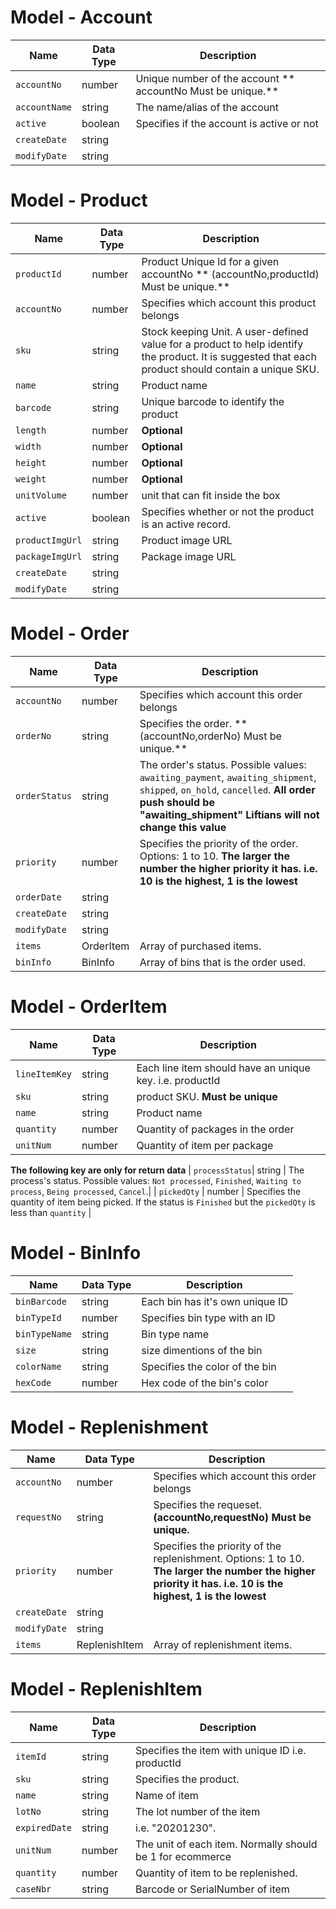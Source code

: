 # Model - Account

|     Name       | Data Type     | Description |
| ------------   | ------------- | ------------ |
| `accountNo`    | number        | Unique number of the account ** accountNo Must be unique.** |
| `accountName`  | string        | The name/alias of the account |
| `active`       | boolean       | Specifies if the account is active or not |
| `createDate`   | string        |  |
| `modifyDate`   | string        |  |

# Model - Product

|     Name       | Data Type     | Description |
| ------------   | ------------- | ------------ |
| `productId `   | number        | Product Unique Id for a given accountNo ** (accountNo,productId) Must be unique.** |
| `accountNo`    | number        | Specifies which account this product belongs |
| `sku`          | string        | Stock keeping Unit. A user-defined value for a product to help identify the product. It is suggested that each product should contain a unique SKU. |
| `name`         | string        | Product name |
| `barcode`      | string        | Unique barcode to identify the product |
| `length`       | number        | **Optional** |
| `width`        | number        | **Optional** |
| `height`       | number        | **Optional** |
| `weight`       | number        | **Optional** |
| `unitVolume`   | number        | unit that can fit inside the box |
| `active`       | boolean       | Specifies whether or not the product is an active record. |
| `productImgUrl`| string        | Product image URL |
| `packageImgUrl`| string        | Package image URL |
| `createDate`   | string        |  |
| `modifyDate`   | string        |  |

# Model - Order

|     Name       | Data Type     | Description |
| ------------   | ------------- | ------------ |
| `accountNo`    | number        | Specifies which account this order belongs |
| `orderNo`      | string        | Specifies the order. ** (accountNo,orderNo) Must be unique.** |
| `orderStatus`  | string        | The order's status. Possible values: `awaiting_payment`, `awaiting_shipment`, `shipped`, `on_hold`, `cancelled`. **All order push should be "awaiting_shipment"**   **Liftians will not change this value** |
| `priority`     | number        | Specifies the priority of the order. Options: 1 to 10. **The larger the number the higher priority it has. i.e. 10 is the highest, 1 is the lowest** |
| `orderDate`    | string        |  |
| `createDate`   | string        |  |
| `modifyDate`   | string        |  |
| `items`        | OrderItem     | Array of purchased items. |
| `binInfo`      | BinInfo       | Array of bins that is the order used. |

# Model - OrderItem

|     Name       | Data Type     | Description |
| ------------   | ------------- | ------------ |
| `lineItemKey`  | string        | Each line item should have an unique key.  i.e. productId |
| `sku`          | string        | product SKU. **Must be unique** |
| `name`         | string        | Product name |
| `quantity`     | number        | Quantity of packages in the order  |
| `unitNum`      | number        | Quantity of item per package |
**The following key are only for return data**
| `processStatus`| string        |  The process's status. Possible values: `Not processed`, `Finished`, `Waiting to process`, `Being processed`, `Cancel`.|
| `pickedQty`    | number        | Specifies the quantity of item being picked. If the status is `Finished` but the `pickedQty` is less than `quantity` |


# Model - BinInfo

|     Name       | Data Type     | Description |
| ------------   | ------------- | ------------ |
| `binBarcode`   | string        | Each bin has it's own unique ID |
| `binTypeId`    | number        | Specifies bin type with an ID |
| `binTypeName`  | string        | Bin type name |
| `size`         | string        | size dimentions of the bin |
| `colorName`    | string        | Specifies the color of the bin |
| `hexCode`      | number        | Hex code of the bin's color |

# Model - Replenishment

|     Name       | Data Type     | Description |
| ------------   | ------------- | ------------ |
| `accountNo`    | number        | Specifies which account this order belongs |
| `requestNo`    | string        | Specifies the requeset. **(accountNo,requestNo) Must be unique.** |
| `priority`     | number        | Specifies the priority of the replenishment. Options: 1 to 10. **The larger the number the higher priority it has. i.e. 10 is the highest, 1 is the lowest** |
| `createDate`   | string        |  |
| `modifyDate`   | string        |  |
| `items`        | ReplenishItem     | Array of replenishment items. |

# Model - ReplenishItem

|     Name       | Data Type     | Description |
| ------------   | ------------- | ------------ |
| `itemId`       | string        | Specifies the item with unique ID  i.e. productId |
| `sku`          | string        | Specifies the product. |
| `name`         | string        | Name of item |
| `lotNo`        | string        | The lot number of the item |
| `expiredDate`  | string        | i.e. "20201230". |
| `unitNum`      | number        | The unit of each item. Normally should be 1 for ecommerce |
| `quantity`     | number        | Quantity of item to be replenished. |
| `caseNbr`      | string        | Barcode or SerialNumber of item |